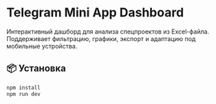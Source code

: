 # Telegram Mini App Dashboard

Интерактивный дашборд для анализа спецпроектов из Excel-файла. Поддерживает фильтрацию, графики, экспорт и адаптацию под мобильные устройства.

## 📦 Установка

```bash
npm install
npm run dev


